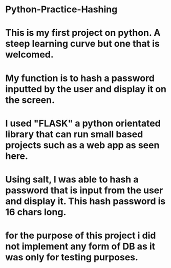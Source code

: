# Python-Practice-Hashing
# This is my first project on python. A steep learning curve but one that is welcomed.
# My function is to hash a password inputted by the user and display it on the screen.
# I used "FLASK" a python orientated library that can run small based projects such as a web app as seen here.
# Using salt, I was able to hash a password that is input from the user and display it. This hash password is 16 chars long.
# for the purpose of this project i did not implement any form of DB as it was only for testing purposes.
